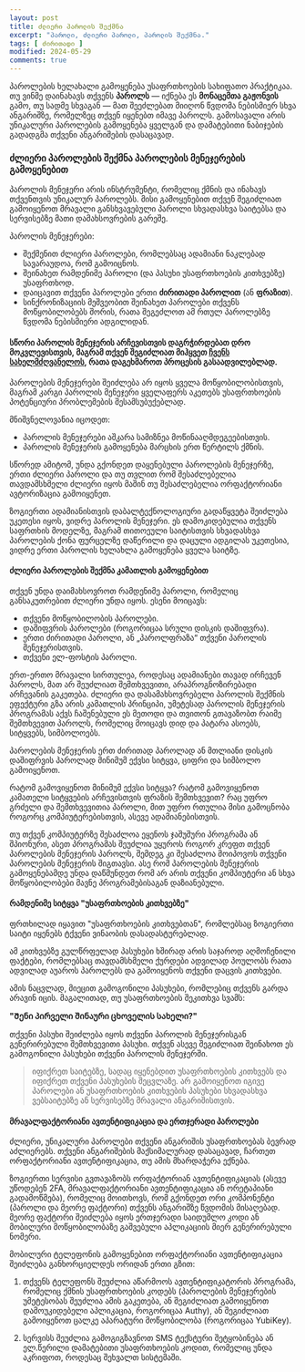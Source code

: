 ```yaml
---
layout: post
title: ძლიერი პაროლის შექმნა
excerpt: "პაროლი, ძლიერი პაროლი, პაროლის შექმნა."
tags: [ ძირითადი ]
modified: 2024-05-29
comments: true
---
```



პაროლების ხელახალი გამოყენება უსაფრთხოების სახიფათო პრაქტიკაა. თუ ვინმე დაინახავს თქვენს **პაროლს** — იქნება ეს **მონაცემთა გაჟონვის** გამო, თუ სადმე სხვაგან — მათ შეეძლებათ მიიღონ წვდომა ნებისმიერ სხვა ანგარიშზე, რომელზეც თქვენ იყენებთ იმავე პაროლს. გამოსავალი არის უნიკალური პაროლების გამოყენება ყველგან და დამატებითი ნაბიჯების გადადგმა თქვენი ანგარიშების დასაცავად.

### ძლიერი პაროლების შექმნა პაროლების მენეჯერების გამოყენებით

პაროლის მენეჯერი არის ინსტრუმენტი, რომელიც ქმნის და ინახავს თქვენთვის უნიკალურ პაროლებს. მისი გამოყენებით თქვენ შეგიძლიათ გამოიყენოთ მრავალი განსხვავებული პაროლი სხვადასხვა საიტებსა და სერვისებზე მათი დამახსოვრების გარეშე.

 პაროლის მენეჯერები:
 - შექმენით ძლიერი პაროლები, რომლებსაც ადამიანი ნაკლებად სავარაუდოა, რომ გამოიცნოს.
 - შეინახეთ რამდენიმე პაროლი (და პასუხი უსაფრთხოების კითხვებზე) უსაფრთხოდ.
 - დაიცავით თქვენი პაროლები ერთი **ძირითადი პაროლით** (ან **ფრაზით**).
 - სინქრონიზაციის მეშვეობით შეინახეთ პაროლები თქვენს მოწყობილობებს შორის, რათა შეგეძლოთ ამ რთულ პაროლებზე წვდომა ნებისმიერი ადგილიდან.
 
####  სწორი პაროლის მენეჯერის არჩევისთვის დაგრჭირდებათ დრო მოკვლევისთვის, მაგრამ თქვენ შეგიძლიათ მიჰყვეთ **<u>ჩვენს სახელმძღვანელოს</u>**, რათა დაგეხმაროთ პროცესის გასაადვილებლად.

პაროლების მენეჯერები შეიძლება არ იყოს ყველა მოწყობილობისთვის, მაგრამ კარგი პაროლის მენეჯერი ყველაფერს აკეთებს უსაფრთხოების პოტენციური პრობლემების შესამსუბუქებლად. 

მნიშვნელოვანია იცოდეთ:

- პაროლის მენეჯერები აშკარა სამიზნეა მოწინააღმდეგეებისთვის.
- პაროლის მენეჯერის გამოყენება მარცხის ერთ წერტილს ქმნის.

სწორედ ამიტომ, უნდა გქონდეთ დაყენებული პაროლების მენეჯერზე, ერთი ძლიერი პაროლი და თუ თვლით რომ შესაძლებელია თავდამსხმელი ძლიერი იყოს მაშინ თუ შესაძლებელია ორფაქტორიანი ავტორიზაცია გამოიყენეთ.

ზოგიერთი ადამიანისთვის დაბალტექნოლოგიური გადაწყვეტა შეიძლება უკეთესი იყოს, ვიდრე პაროლის მენეჯერი. ეს დამოკიდებულია თქვენს საფრთხის მოდელზე, მაგრამ თითოეული საიტისთვის სხვადასხვა პაროლების ქონა ფურცელზე დაწერილი და დაცული ადგილას უკეთესია, ვიდრე ერთი პაროლის ხელახლა გამოყენება ყველა საიტზე.

#### ძლიერი პაროლების შექმნა კამათლის გამოყენებით

თქვენ უნდა დაიმახსოვროთ რამდენიმე პაროლი, რომელიც განსაკუთრებით ძლიერი უნდა იყოს. ესენი მოიცავს:

- თქვენი მოწყობილობის პაროლები.
- დაშიფვრის პაროლები (როგორიცაა სრული დისკის დაშიფვრა).
- ერთი ძირითადი პაროლი, ან „პაროლფრაზა“ თქვენი პაროლის მენეჯერისთვის.
- თქვენი ელ-ფოსტის პაროლი.

ერთ-ერთო მრავალი სირთულეა, როდესაც ადამიანები თავად ირჩევენ პაროლს, მათ არ შეუძლიათ შემთხვევითი, არაპროგნოზირებადი არჩევანის გაკეთება. 
ძლიერი და დასამახსოვრებელი პაროლის შექმნის ეფექტური გზა არის კამათლის პრინციპი, უმეტესად პაროლის მენეჯერის პროგრამას აქვს ჩაშენებული ეს მეთოდი და თვითონ გთავაზობთ რაიმე შემთხვევით პაროლს, რომელიც მოიცავს დიდ და პატარა ასოებს, სიტყვებს, სიმბოლოებს. 

პაროლების მენეჯერის ერთ ძირითად პაროლად ან მთლიანი დისკის დაშიფრვის პაროლად მინიმუმ ექვსი სიტყვა, ციფრი და სიმბოლო გამოიყენოთ.

რატომ გამოვიყენოთ მინიმუმ ექვსი სიტყვა? რატომ გამოვიყენოთ კამათელი სიტყვების არჩევისთვის ფრაზის შემთხვევით? რაც უფრო გრძელი და შემთხვევითია პაროლი, მით უფრო რთულია მისი გამოცნობა როგორც კომპიუტერებისთვის, ასევე ადამიანებისთვის.

თუ თქვენ კომპიუტერზე შესაძლოა ეყენოს ჯაშუშური პროგრამა ან შპიონური, ასეთ პროგრამას შეუძლია უყუროს როგორ კრეფთ თქვენ პაროლების მენეჯერის პაროლს, შემდეგ კი შესაძლოა მოიპოვოს თქვენი პაროლების მენეჯერის შიგთავსი.
ასე რომ პაროლების მენეჯერის გამოყენებამდე უნდა დაწმუნდეთ რომ არ არის თქვენი კომპიუტერი ან სხვა მოწყობილობები მავნე პროგრამებისაგან დაზიანებული.

#### რამდენიმე სიტყვა "უსაფრთხოების კითხვებზე"

ფრთხილად იყავით "უსაფრთხოების კითხვებთან", რომლებსაც ზოგიერთი საიტი იყენებს ტქვენი ვინაობის დასადასტურებლად.

ამ კითხვებზე გულწრფელად პასუხები ხშირად არის საჯაროდ აღმოჩენილი ფაქტები, რომლებსაც თავდამსხმელი ქურდები ადვილად პოულობს რათა ადვილად აუაროს პაროლებს და გამოიყენოს თქვენი დაცვის კითხვები.

ამის ნაცვლად, მიეცით გამოგონილი პასუხები, რომლებიც თქვენს გარდა არავინ იცის. მაგალითად, თუ უსაფრთხოების შეკითხვა სვამს:

**"Შენი პირველი შინაური ცხოველის სახელი?"**

თქვენი პასუხი შეიძლება იყოს თქვენი პაროლის მენეჯერისგან გენერირებული შემთხვევითი პასუხი. თქვენ ასევე შეგიძლიათ შეინახოთ ეს გამოგონილი პასუხები თქვენი პაროლის მენეჯერში.

> იფიქრეთ საიტებზე, სადაც იყენებდით უსაფრთხოების კითხვებს და იფიქრეთ თქვენი პასუხების შეცვლაზე. არ გამოიყენოთ იგივე პაროლები ან უსაფრთხოების კითხვების პასუხები სხვადასხვა ვებსაიტებზე ან სერვისებზე მრავალი ანგარიშისთვის.

#### მრავალფაქტორიანი ავთენტიფიკაცია და ერთჯერადი პაროლები

ძლიერი, უნიკალური პაროლები თქვენი ანგარიშის უსაფრთხოებას ბევრად აძლიერებს. თქვენი ანგარიშების მაქსიმალურად დასაცავად, ჩართეთ ორფაქტორიანი ავთენტიფიკაცია, თუ ამის მხარდაჭერა ექნება.

ზოგიერთი სერვისი გვთავაზობს ორფაქტორიან ავთენტიფიკაციას (ასევე უწოდებენ 2FA, მრავალფაქტორიანი ავთენტიფიკაცია ან ორეტაპიანი გადამოწმება), რომელიც მოითხოვს, რომ გქონდეთ ორი კომპონენტი (პაროლი და მეორე ფაქტორი) თქვენს ანგარიშზე წვდომის მისაღებად. მეორე ფაქტორი შეიძლება იყოს ერთჯერადი საიდუმლო კოდი ან მობილური მოწყობილობაზე გაშვებული აპლიკაციის მიერ გენერირებული ნომერი.

მობილური ტელეფონის გამოყენებით ორფაქტორიანი ავთენტიფიკაცია შეიძლება განხორციელდეს ორიდან ერთი გზით:

1. თქვენს ტელეფონს შეუძლია აწარმოოს ავთენტიფიკატორის პროგრამა, რომელიც ქმნის უსაფრთხოების კოდებს (პაროლების მენეჯერების უმეტესობას შეუძლია ამის გაკეთება, ან შეგიძლიათ გამოიყენოთ დამოუკიდებელი აპლიკაცია, როგორიცაა Authy), ან შეგიძლიათ გამოიყენოთ ცალკე აპარატური მოწყობილობა (როგორიცაა YubiKey).

1. სერვისს შეუძლია გამოგიგზავნოთ SMS ტექსტური შეტყობინება ან ელ.წერილი დამატებითი უსაფრთხოების კოდით, რომელიც უნდა აკრიფოთ, როდესაც შეხვალთ სისტემაში.



